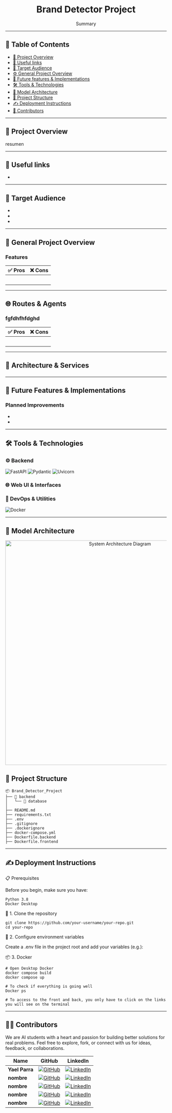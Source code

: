
<h1 align="center">Brand Detector Project</h1>

<p align="center">
  Summary
</p>

---

## 🧭 Table of Contents

- [📌 Project Overview](#-project-overview)
- [📎 Useful links](#-useful-links)
- [🎯 Target Audience](#-target-audience)
- [⚙️ General Project Overview](#️-general-project-overview)
- [🚀 Future features & Implementations](#-future-features--implementations)
- [🛠️ Tools & Technologies](#-tools--technologies)
- [🧪 Model Architecture](#-model-architecture)
- [📁 Project Structure](#-project-structure)
- [✍ Deployment Instructions](#-deployment-instructions)
- [👩 Contributors](#-contributors)

---

## 📌 Project Overview

<p align="justify">  

resumen

---
## 📎 Useful links

- 
---

## 🎯 Target Audience

- 
- 
- 

---

## 🔧 General Project Overview

### Features


| ✅ Pros                                                             | ❌ Cons                                                                             |
|---------------------------------------------------------------------|--------------------------------------------------------------------------------------|
|                                                                     |                                                                                      |
|                                                                     |                                                                                      |
|                                                                     |                                                                                      |
|                                                                     |                                                                                      |
|                                                                     |                                                                                      |


---

## 🌐 Routes & Agents

### fgfdhfhfdghd


| ✅ Pros                                                             | ❌ Cons                                                                             |
|---------------------------------------------------------------------|--------------------------------------------------------------------------------------|
|                                                                     |                                                                                      |
|                                                                     |                                                                                      |
|                                                                     |                                                                                      |
|                                                                     |                                                                                      |
|                                                                     |                                                                                      |

---

## 🧠 Architecture & Services

### 


---

## 🚀 Future Features & Implementations

### Planned Improvements
-
-


---

## 🛠️ Tools & Technologies

### ⚙️ Backend

![FastAPI](https://img.shields.io/badge/-FastAPI-009688?logo=fastapi&logoColor=white)
![Pydantic](https://img.shields.io/badge/-Pydantic-3c77ff?logo=pydantic&logoColor=white)
![Uvicorn](https://img.shields.io/badge/-Uvicorn-000000?logo=uvicorn&logoColor=white)



### 🌐 Web UI & Interfaces



### 🐳 DevOps & Utilities

![Docker](https://img.shields.io/badge/-Docker-2496ed?logo=docker&logoColor=white)

---

## 🧪 Model Architecture



<p align="center">
  <img src=EL LINK DE LA IMAGEN" alt="System Architecture Diagram" width="700"/>
</p>


## 📁 Project Structure

```
📦 Brand_Detector_Project  
├── 📁 backend                                   
│   └── 📁 database         
│
├── README.md                
├── requirements.txt        
├── .env                     
├── .gitignore              
├── .dockerignore            
├── docker-compose.yml       
├── Dockerfile.backend       
├── Dockerfile.frontend      

```
---

## ✍ Deployment Instructions

📋 Prerequisites

Before you begin, make sure you have:

    Python 3.8
    Docker Desktop

🧪 1. Clone the repository

    git clone https://github.com/your-username/your-repo.git
    cd your-repo

🔐 2. Configure environment variables

Create a .env file in the project root and add your variables (e.g.):

  
📦 3. Docker

    # Open Desktop Docker
    docker compose build
    docker compose up

    # To check if everything is going well
    Docker ps
    
    # To access to the front and back, you only have to click on the links you will see on the terminal


---
## 👩‍💻 Contributors
We are AI students with a heart and passion for building better solutions for real problems.
Feel free to explore, fork, or connect with us for ideas, feedback, or collaborations.


| Name                  | GitHub                                                                                                                     | LinkedIn                                                                                                                                             |
|-----------------------|----------------------------------------------------------------------------------------------------------------------------|------------------------------------------------------------------------------------------------------------------------------------------------------|
| **Yael Parra**        | [![GitHub](https://img.shields.io/badge/GitHub-10b981?logo=github&logoColor=white)](https://github.com/Yael-Parra)         | [![LinkedIn](https://img.shields.io/badge/LinkedIn-0A66C2?logo=linkedin&logoColor=white)](https://www.linkedin.com/in/yael-parra/)                   |
| **nombre**        | [![GitHub](https://img.shields.io/badge/GitHub-10b981?logo=github&logoColor=white)](https://github.com/Yael-Parra)         | [![LinkedIn](https://img.shields.io/badge/LinkedIn-0A66C2?logo=linkedin&logoColor=white)](https://www.linkedin.com/in/yael-parra/)                   |
| **nombre**        | [![GitHub](https://img.shields.io/badge/GitHub-10b981?logo=github&logoColor=white)](https://github.com/Yael-Parra)         | [![LinkedIn](https://img.shields.io/badge/LinkedIn-0A66C2?logo=linkedin&logoColor=white)](https://www.linkedin.com/in/yael-parra/)                   |
| **nombre**        | [![GitHub](https://img.shields.io/badge/GitHub-10b981?logo=github&logoColor=white)](https://github.com/Yael-Parra)         | [![LinkedIn](https://img.shields.io/badge/LinkedIn-0A66C2?logo=linkedin&logoColor=white)](https://www.linkedin.com/in/yael-parra/)                   |
| **nombre**        | [![GitHub](https://img.shields.io/badge/GitHub-10b981?logo=github&logoColor=white)](https://github.com/Yael-Parra)         | [![LinkedIn](https://img.shields.io/badge/LinkedIn-0A66C2?logo=linkedin&logoColor=white)](https://www.linkedin.com/in/yael-parra/)                   |
